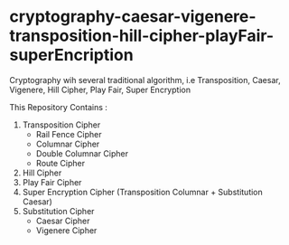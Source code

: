 # cryptography-caesar-vigenere-transposition-hill-cipher-playFair-superEncription
Cryptography wih several traditional algorithm, i.e Transposition, Caesar, Vigenere, Hill Cipher, Play Fair, Super Encryption 

This Repository Contains :
1. Transposition Cipher
    - Rail Fence Cipher
    - Columnar Cipher
    - Double Columnar Cipher
    - Route Cipher
2. Hill Cipher
3. Play Fair Cipher
4. Super Encryption Cipher (Transposition Columnar + Substitution Caesar)
5. Substitution Cipher
    - Caesar Cipher
    - Vigenere Cipher
